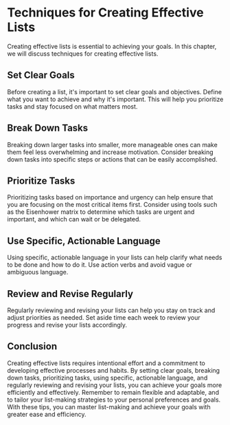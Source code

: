 Techniques for Creating Effective Lists
============================================================================

Creating effective lists is essential to achieving your goals. In this chapter, we will discuss techniques for creating effective lists.

Set Clear Goals
---------------

Before creating a list, it's important to set clear goals and objectives. Define what you want to achieve and why it's important. This will help you prioritize tasks and stay focused on what matters most.

Break Down Tasks
----------------

Breaking down larger tasks into smaller, more manageable ones can make them feel less overwhelming and increase motivation. Consider breaking down tasks into specific steps or actions that can be easily accomplished.

Prioritize Tasks
----------------

Prioritizing tasks based on importance and urgency can help ensure that you are focusing on the most critical items first. Consider using tools such as the Eisenhower matrix to determine which tasks are urgent and important, and which can wait or be delegated.

Use Specific, Actionable Language
---------------------------------

Using specific, actionable language in your lists can help clarify what needs to be done and how to do it. Use action verbs and avoid vague or ambiguous language.

Review and Revise Regularly
---------------------------

Regularly reviewing and revising your lists can help you stay on track and adjust priorities as needed. Set aside time each week to review your progress and revise your lists accordingly.

Conclusion
----------

Creating effective lists requires intentional effort and a commitment to developing effective processes and habits. By setting clear goals, breaking down tasks, prioritizing tasks, using specific, actionable language, and regularly reviewing and revising your lists, you can achieve your goals more efficiently and effectively. Remember to remain flexible and adaptable, and to tailor your list-making strategies to your personal preferences and goals. With these tips, you can master list-making and achieve your goals with greater ease and efficiency.
